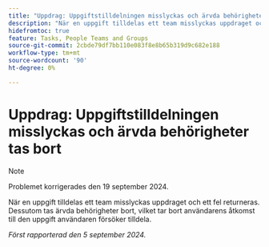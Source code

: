 ```yaml
---
title: "Uppdrag: Uppgiftstilldelningen misslyckas och ärvda behörigheter tas bort"
description: "När en uppgift tilldelas ett team misslyckas uppdraget och ett fel returneras. Dessutom tas ärvda behörigheter bort, vilket tar bort användarens åtkomst till den uppgift som de försöker tilldela."
hidefromtoc: true
feature: Tasks, People Teams and Groups
source-git-commit: 2cbde79df7bb110e083f8e8b65b319d9c682e188
workflow-type: tm+mt
source-wordcount: '90'
ht-degree: 0%

---
```


# Uppdrag: Uppgiftstilldelningen misslyckas och ärvda behörigheter tas bort

>[!NOTE]
>
>Problemet korrigerades den 19 september 2024.

När en uppgift tilldelas ett team misslyckas uppdraget och ett fel returneras. Dessutom tas ärvda behörigheter bort, vilket tar bort användarens åtkomst till den uppgift användaren försöker tilldela.

_Först rapporterad den 5 september 2024._
